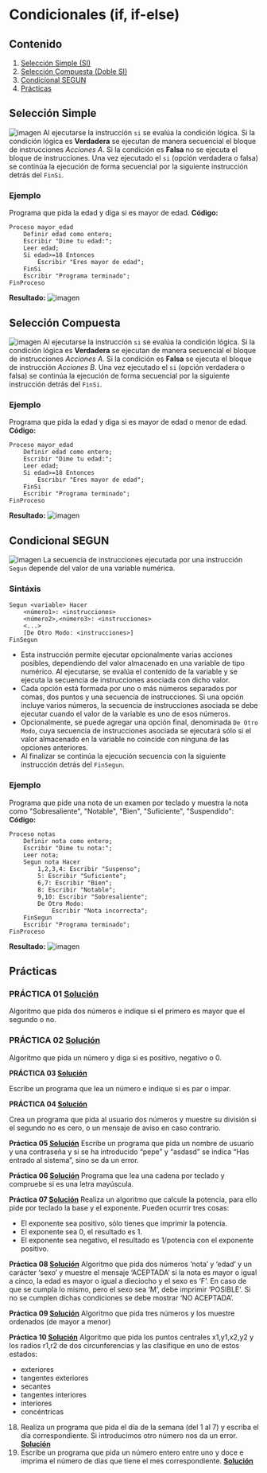# Condicionales (if, if-else)

## Contenido
1. [Selección Simple (SI)](#Selección-Simple)
2. [Selección Compuesta (Doble SI)](#Selección-Compuesta)
3. [Condicional SEGUN](#Condicional-SEGUN)
4. [Prácticas](#Prácticas)


## Selección Simple
![imagen](https://github.com/josedom24/curso_programacion/raw/master/curso/u17/img/si.png)
Al ejecutarse la instrucción `si` se evalúa la condición lógica. Si la condición lógica es **Verdadera** se ejecutan de manera secuencial el bloque de instrucciones _Acciones A_. Si la condición es **Falsa** no se ejecuta el bloque de instrucciones. Una vez ejecutado el `si` (opción verdadera o falsa) se continúa la ejecución de forma secuencial por la siguiente instrucción detrás del `FinSi`.
### Ejemplo
Programa que pida la edad y diga si es mayor de edad.
**Código:**
```papyrus
Proceso mayor_edad
	Definir edad como entero;
	Escribir "Dime tu edad:";
	Leer edad;
	Si edad>=18 Entonces
		Escribir "Eres mayor de edad";
	FinSi
	Escribir "Programa terminado";
FinProceso
```
**Resultado:**
![imagen]()

## Selección Compuesta
![imagen](https://github.com/josedom24/curso_programacion/raw/master/curso/u17/img/sidoble.png)
Al ejecutarse la instrucción `si` se evalúa la condición lógica. Si la condición lógica es **Verdadera** se ejecutan de manera secuencial el bloque de instrucciones _Acciones A_. Si la condición es **Falsa** se ejecuta el bloque de instrucción _Acciones B_. Una vez ejecutado el `si` (opción verdadera o falsa) se continúa la ejecución de forma secuencial por la siguiente instrucción detrás del `FinSi`.
### Ejemplo
Programa que pida la edad y diga si es mayor de edad o menor de edad.
**Código:**
```papyrus
Proceso mayor_edad
	Definir edad como entero;
	Escribir "Dime tu edad:";
	Leer edad;
	Si edad>=18 Entonces
		Escribir "Eres mayor de edad";
	FinSi
	Escribir "Programa terminado";
FinProceso
```
**Resultado:**
![imagen]()


## Condicional SEGUN
![imagen](https://github.com/josedom24/curso_programacion/raw/master/curso/u18/img/segun.png)
La secuencia de instrucciones ejecutada por una instrucción `Segun` depende del valor de una variable numérica.

### Sintáxis
```papyrus
Segun <variable> Hacer
    <número1>: <instrucciones>
    <número2>,<número3>: <instrucciones>
    <...>
    [De Otro Modo: <instrucciones>]
FinSegun
```
-   Esta instrucción permite ejecutar opcionalmente varias acciones posibles, dependiendo del valor almacenado en una variable de tipo numérico. Al ejecutarse, se evalúa el contenido de la variable y se ejecuta la secuencia de instrucciones asociada con dicho valor.
-   Cada opción está formada por uno o más números separados por comas, dos puntos y una secuencia de instrucciones. Si una opción incluye varios números, la secuencia de instrucciones asociada se debe ejecutar cuando el valor de la variable es uno de esos números.
-   Opcionalmente, se puede agregar una opción final, denominada  `De Otro Modo`, cuya secuencia de instrucciones asociada se ejecutará sólo si el valor almacenado en la variable no coincide con ninguna de las opciones anteriores.
-   Al finalizar se continúa la ejecución secuencia con la siguiente instrucción detrás del  `FinSegun`.

### Ejemplo
Programa que pide una nota de un examen por teclado y muestra la nota como "Sobresaliente", "Notable", "Bien", "Suficiente", "Suspendido":
**Código:**
```papyrus
Proceso notas
	Definir nota como entero;
	Escribir "Dime tu nota:";
	Leer nota;
	Segun nota Hacer
		1,2,3,4: Escribir "Suspenso";
		5: Escribir "Suficiente";
		6,7: Escribir "Bien";
		8: Escribir "Notable";
		9,10: Escribir "Sobresaliente";
		De Otro Modo:
			Escribir "Nota incorrecta";
	FinSegun
	Escribir "Programa terminado";
FinProceso
```

**Resultado:**
![imagen]()


## Prácticas
### **PRÁCTICA 01 [Solución](https://github.com/Ahmed2609/Pseudocodigo-PseInt/blob/main/02-Condicionales/Practicas/Practica01.psc)**
Algoritmo que pida dos números e indique si el primero es mayor que el segundo o no. 

### **PRÁCTICA 02 [Solución](https://github.com/Ahmed2609/Pseudocodigo-PseInt/blob/main/02-Condicionales/Practicas/Practica02.psc)**

Algoritmo que pida un número y diga si es positivo, negativo o 0.

**PRÁCTICA 03 [Solución](https://github.com/Ahmed2609/Pseudocodigo-PseInt/blob/main/02-Condicionales/Practicas/Practica03.psc)**

Escribe un programa que lea un número e indique si es par o impar.

**PRÁCTICA 04 [Solución](https://github.com/Ahmed2609/Pseudocodigo-PseInt/blob/main/02-Condicionales/Practicas/Practica04.psc)**

Crea un programa que pida al usuario dos números y muestre su división si el segundo no es cero, o un mensaje de aviso en caso contrario.

**Práctica 05 [Solución](https://github.com/Ahmed2609/Pseudocodigo-PseInt/blob/main/02-Condicionales/Practicas/Practica05.psc)**
Escribe un programa que pida un nombre de usuario y una contraseña y si se ha introducido “pepe” y “asdasd” se indica “Has entrado al sistema”, sino se da un error. 

**Práctica 06 [Solución](https://github.com/Ahmed2609/Pseudocodigo-PseInt/blob/main/02-Condicionales/Practicas/Practica06.psc)**
Programa que lea una cadena por teclado y compruebe si es una letra mayúscula.

**Práctica 07 [Solución](https://github.com/Ahmed2609/Pseudocodigo-PseInt/blob/main/02-Condicionales/Practicas/Practica07.psc)**
Realiza un algoritmo que calcule la potencia, para ello pide por teclado la base y el exponente. Pueden ocurrir tres cosas:
-   El exponente sea positivo, sólo tienes que imprimir la potencia.
-   El exponente sea 0, el resultado es 1.
-   El exponente sea negativo, el resultado es 1/potencia con el exponente positivo. 

**Práctica 08 [Solución](https://github.com/Ahmed2609/Pseudocodigo-PseInt/blob/main/02-Condicionales/Practicas/Practica08.psc)**
Algoritmo que pida dos números ‘nota’ y ‘edad’ y un carácter ‘sexo’ y muestre el mensaje ‘ACEPTADA’ si la nota es mayor o igual a cinco, la edad es mayor o igual a dieciocho y el sexo es ‘F’. En caso de que se cumpla lo mismo, pero el sexo sea ‘M’, debe imprimir ‘POSIBLE’. Si no se cumplen dichas condiciones se debe mostrar ‘NO ACEPTADA’.

**Práctica 09 [Solución](https://github.com/Ahmed2609/Pseudocodigo-PseInt/blob/main/02-Condicionales/Practicas/Practica09.psc)**
Algoritmo que pida tres números y los muestre ordenados (de mayor a menor)

**Práctica 10 [Solución](https://github.com/Ahmed2609/Pseudocodigo-PseInt/blob/main/02-Condicionales/Practicas/Practica10.psc)**
Algoritmo que pida los puntos centrales x1,y1,x2,y2 y los radios r1,r2 de dos circunferencias y las clasifique en uno de estos estados:
-   exteriores
-   tangentes exteriores
-   secantes
-   tangentes interiores
-   interiores
-   concéntricas


18. Realiza un programa que pida el día de la semana (del 1 al 7) y escriba el día correspondiente. Si introducimos otro número nos da un error.
**[Solución](https://github.com/Ahmed2609/Pseudocodigo-PseInt/blob/main/02-Condicionales/Practicas/Practica18.psc)**
20. Escribe un programa que pida un número entero entre uno y doce e imprima el número de días que tiene el mes correspondiente.
    **[Solución](https://github.com/Ahmed2609/Pseudocodigo-PseInt/blob/main/02-Condicionales/Practicas/Practica19.psc)**


